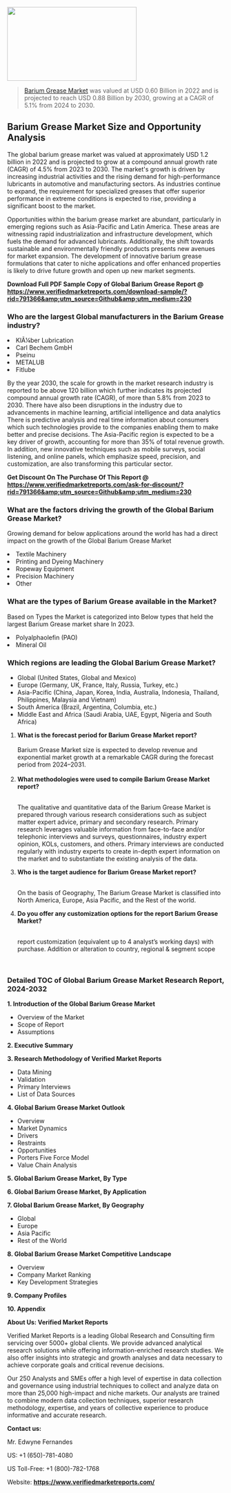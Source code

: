 <img src="https://ffe5etoiles.com/wp-content/uploads/2024/12/MST1-300x171.png" alt="" width="300" height="171" class="alignnone size-medium wp-image-20088" /><blockquote><p><p><a href="https://www.verifiedmarketreports.com/download-sample/?rid=791366&utm_source=Github&utm_medium=230" target="_blank">Barium Grease Market</a> was valued at USD 0.60 Billion in 2022 and is projected to reach USD 0.88 Billion by 2030, growing at a CAGR of 5.1% from 2024 to 2030.</p></blockquote><p><h2>Barium Grease Market Size and Opportunity Analysis</h2><p>The global barium grease market was valued at approximately USD 1.2 billion in 2022 and is projected to grow at a compound annual growth rate (CAGR) of 4.5% from 2023 to 2030. The market's growth is driven by increasing industrial activities and the rising demand for high-performance lubricants in automotive and manufacturing sectors. As industries continue to expand, the requirement for specialized greases that offer superior performance in extreme conditions is expected to rise, providing a significant boost to the market.</p><p>Opportunities within the barium grease market are abundant, particularly in emerging regions such as Asia-Pacific and Latin America. These areas are witnessing rapid industrialization and infrastructure development, which fuels the demand for advanced lubricants. Additionally, the shift towards sustainable and environmentally friendly products presents new avenues for market expansion. The development of innovative barium grease formulations that cater to niche applications and offer enhanced properties is likely to drive future growth and open up new market segments.</p></p><p class=""><strong>Download Full PDF Sample Copy of Global Barium Grease Report @ <a href="https://www.verifiedmarketreports.com/download-sample/?rid=791366&amp;utm_source=Github&amp;utm_medium=230" target="_blank">https://www.verifiedmarketreports.com/download-sample/?rid=791366&amp;utm_source=Github&amp;utm_medium=230</a></strong></p><h3 id="" class="">Who are the largest Global manufacturers in the Barium Grease industry?</h3><p><li>KlÃ¼ber Lubrication</li><li> Carl Bechem GmbH</li><li> Pseinu</li><li> METALUB</li><li> Fitlube</li></p><div class=""><div class="" dir="" data-message-author-role="" data-message-id="" data-message-model-slug=""><div class=""><div class=""><div class=""><div class="" dir="" data-message-author-role="" data-message-id="" data-message-model-slug=""><div class=""><div class=""><p>By the year 2030, the scale for growth in the market research industry is reported to be above 120 billion which further indicates its projected compound annual growth rate (CAGR), of more than 5.8% from 2023 to 2030. There have also been disruptions in the industry due to advancements in machine learning, artificial intelligence and data analytics There is predictive analysis and real time information about consumers which such technologies provide to the companies enabling them to make better and precise decisions. The Asia-Pacific region is expected to be a key driver of growth, accounting for more than 35% of total revenue growth. In addition, new innovative techniques such as mobile surveys, social listening, and online panels, which emphasize speed, precision, and customization, are also transforming this particular sector.</p><p><strong>Get Discount On The Purchase Of This Report @&nbsp; <a href="https://www.verifiedmarketreports.com/ask-for-discount/?rid=791366&amp;utm_source=Github&amp;utm_medium=230" target="_blank">https://www.verifiedmarketreports.com/ask-for-discount/?rid=791366&amp;utm_source=Github&amp;utm_medium=230</a></strong></p></div></div></div></div></div></div></div></div><h3 id="" class="">What are the factors driving the growth of the Global Barium Grease Market?</h3><p id="" class="">Growing demand for below applications around the world has had a direct impact on the growth of the Global Barium Grease Market</p><p id="" class=""><li>Textile Machinery</li><li> Printing and Dyeing Machinery</li><li> Ropeway Equipment</li><li> Precision Machinery</li><li> Other</li></p><h3 id="" class="">What are the types of Barium Grease available in the Market?</h3><p id="" class="">Based on Types the Market is categorized into Below types that held the largest Barium Grease market share In 2023.</p><p id="" class=""><li>Polyalphaolefin (PAO)</li><li> Mineral Oil</li></p><h3 id="" class="">Which regions are leading the Global Barium Grease Market?</h3><ul><li>Global (United States, Global and Mexico)</li><li>Europe (Germany, UK, France, Italy, Russia, Turkey, etc.)</li><li>Asia-Pacific (China, Japan, Korea, India, Australia, Indonesia, Thailand, Philippines, Malaysia and Vietnam)</li><li>South America (Brazil, Argentina, Columbia, etc.)</li><li>Middle East and Africa (Saudi Arabia, UAE, Egypt, Nigeria and South Africa)</li></ul><p><ol><li><strong>What is the forecast period for Barium Grease Market report?<br /></strong><br /><span data-sheets-root="1" data-sheets-value="{&quot;1&quot;:2,&quot;2&quot;:&quot;XXXX size is expected to develop revenue and exponential market growth at a remarkable CAGR during the forecast period from 2024&ndash;2030.&quot;}" data-sheets-userformat="{&quot;2&quot;:12674,&quot;4&quot;:{&quot;1&quot;:2,&quot;2&quot;:16776960},&quot;10&quot;:2,&quot;11&quot;:0,&quot;15&quot;:&quot;Arial&quot;,&quot;16&quot;:12}">Barium Grease Market size is expected to develop revenue and exponential market growth at a remarkable CAGR during the forecast period from 2024&ndash;2031.</span><br /><br /></li><li><strong>What methodologies were used to compile Barium Grease Market report?<br /><br /></strong><p>The qualitative and quantitative data of the&nbsp;Barium Grease Market is prepared through various research considerations such as subject matter expert advice, primary and secondary research. Primary research leverages valuable information from face-to-face and/or telephonic interviews and surveys, questionnaires, industry expert opinion, KOLs, customers, and others. Primary interviews are conducted regularly with industry experts to create in-depth expert information on the market and to substantiate the existing analysis of the data.&nbsp;</p></li><li><strong>Who is the target audience for Barium Grease Market report?<br /><br /></strong><p>On the basis of Geography, The&nbsp;Barium Grease Market is classified into North America, Europe, Asia Pacific, and the Rest of the world.</p></li><li><strong>Do you offer any customization options for the report Barium Grease Market?<br /><br /></strong><p>report customization (equivalent up to 4 analyst&rsquo;s working days) with purchase. Addition or alteration to country, regional &amp; segment scope</p><p>&nbsp;</p></li></ol></p><h3 id="" class="">Detailed TOC of Global Barium Grease Market Research Report, 2024-2032</h3><p id="" class=""><strong>1. Introduction of the Global Barium Grease Market</strong></p><ul><li>Overview of the Market</li><li>Scope of Report</li><li>Assumptions</li></ul><p id="" class=""><strong>2. Executive Summary</strong></p><p id="" class=""><strong>3. Research Methodology of&nbsp;Verified Market Reports</strong></p><ul><li>Data Mining</li><li>Validation</li><li>Primary Interviews</li><li>List of Data Sources</li></ul><p id="" class=""><strong>4. Global Barium Grease Market Outlook</strong></p><ul><li>Overview</li><li>Market Dynamics</li><li>Drivers</li><li>Restraints</li><li>Opportunities</li><li>Porters Five Force Model</li><li>Value Chain Analysis</li></ul><p id="" class=""><strong>5. Global Barium Grease Market, By&nbsp;Type</strong></p><p id="" class=""><strong>6. Global Barium Grease Market, By Application</strong></p><p id="" class=""><strong>7. Global Barium Grease Market, By Geography</strong></p><ul><li>Global</li><li>Europe</li><li>Asia Pacific</li><li>Rest of the World</li></ul><p id="" class=""><strong>8. Global Barium Grease Market Competitive Landscape</strong></p><ul><li>Overview</li><li>Company Market Ranking</li><li>Key Development Strategies</li></ul><p id="" class=""><strong>9. Company Profiles</strong></p><p id="" class=""><strong>10. Appendix</strong></p><p id="" class=""><strong>About Us: Verified Market Reports</strong></p><p id="" class="">Verified Market Reports is a leading Global Research and Consulting firm servicing over 5000+ global clients. We provide advanced analytical research solutions while offering information-enriched research studies. We also offer insights into strategic and growth analyses and data necessary to achieve corporate goals and critical revenue decisions.</p><p id="" class="">Our 250 Analysts and SMEs offer a high level of expertise in data collection and governance using industrial techniques to collect and analyze data on more than 25,000 high-impact and niche markets. Our analysts are trained to combine modern data collection techniques, superior research methodology, expertise, and years of collective experience to produce informative and accurate research.</p><p id="" class=""><strong>Contact us:</strong></p><p id="" class="">Mr. Edwyne Fernandes</p><p id="" class="">US: +1 (650)-781-4080</p><p id="" class="">US Toll-Free: +1 (800)-782-1768</p><p id="" class="">Website: <a target="" data-test-app-aware-link=""><strong>https://www.verifiedmarketreports.com/</strong></a></p>
